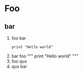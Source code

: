 # Foo

## bar
1. foo bar
    ```
    print "Hello world"
    ```
2. bar foo
    """
    print "Hello world"
    """
3. foo qux
4. qux bar
